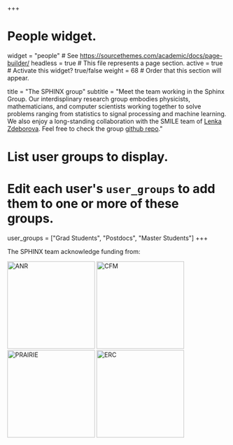 +++
# People widget.
widget = "people"  # See https://sourcethemes.com/academic/docs/page-builder/
headless = true  # This file represents a page section.
active = true  # Activate this widget? true/false
weight = 68  # Order that this section will appear.

title = "The SPHINX group"
subtitle = "Meet the team working in the Sphinx Group. Our interdisplinary research group embodies physicists, mathematicians, and computer scientists working together to solve problems ranging from statistics to signal processing and machine learning. We also enjoy a long-standing collaboration with the SMILE team of [Lenka Zdeborova](http://artax.karlin.mff.cuni.cz/~zdebl9am/). Feel free to check the group [github repo](https://github.com/sphinxteam)."

# List user groups to display.
#   Edit each user's `user_groups` to add them to one or more of these groups.
user_groups = ["Grad Students",
               "Postdocs",
	       "Master Students"]
+++

The SPHINX team acknowledge funding from:

<img src="https://upload.wikimedia.org/wikipedia/fr/thumb/7/79/Agence_Nationale_de_la_Recherche.svg/1599px-Agence_Nationale_de_la_Recherche.svg.png" alt="ANR" width="200"/>

<img src="http://www.fondation-cfm.fr/contents/themes/CFM/img/export/logo_CFM.png" alt="CFM" width="200"/>

<img src="https://europe.naverlabs.com/wp-content/uploads/2018/03/PAISS_2_mainstory1.jpg" alt="PRAIRIE" width="200"/>

<img src="https://erc.europa.eu/sites/default/files/LOGO_ERC.jpg" alt="ERC" width="200"/>
